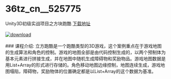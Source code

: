 # 36tz_cn__525775
Unity3D初级实战项目之方块跑酷
[下载地址](http://www.36tz.cn/article/525775 "下载地址")
<br/></br>[![download](http://36tz.cn/muke_img/2019_07_1-61-300x158.png "下载地址")](http://www.36tz.cn/article/525775 "下载地址")
<br/></br>### 课程介绍:
立方跑酷是一个跑酷类型的3D游戏，这个案例重点在于游戏地图的生成算法和角色的控制。游戏的地图全部是由代码控制生成的，以两个预制体为基本元素进行拼接生成，并在地图中随机生成障碍物和奖励物品。游戏地图数据是用List+Array的形式进行存储的。角色移动地图边缘控制，地图连续生成，游戏地图塌陷，障碍物，奖励物体的位置确定都是以List+Array的这个数据为基准。


